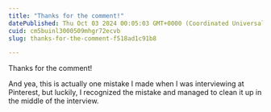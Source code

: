 ```yaml
---
title: "Thanks for the comment!"
datePublished: Thu Oct 03 2024 00:05:03 GMT+0000 (Coordinated Universal Time)
cuid: cm5buinl3000509mhgr72ecvb
slug: thanks-for-the-comment-f518ad1c91b8

---
```


Thanks for the comment!

And yea, this is actually one mistake I made when I was interviewing at Pinterest, but luckily, I recognized the mistake and managed to clean it up in the middle of the interview.